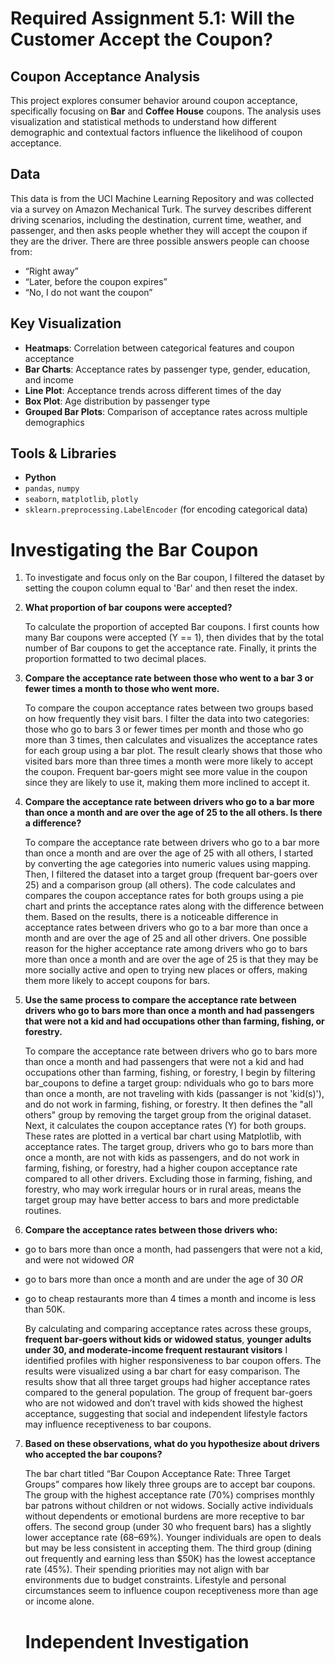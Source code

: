 # Required Assignment 5.1: Will the Customer Accept the Coupon?

## Coupon Acceptance Analysis
This project explores consumer behavior around coupon acceptance, specifically focusing on **Bar** and **Coffee House** coupons. The analysis uses visualization and statistical methods to understand how different demographic and contextual factors influence the likelihood of coupon acceptance.

## Data

This data is from the UCI Machine Learning Repository and was collected via a survey on Amazon Mechanical Turk. The survey describes different driving scenarios, including the destination, current time, weather, and passenger, and then asks people whether they will accept the coupon if they are the driver. There are three possible answers people can choose from:

- “Right away”
- “Later, before the coupon expires”
- “No, I do not want the coupon”

## Key Visualization

- **Heatmaps**: Correlation between categorical features and coupon acceptance
- **Bar Charts**: Acceptance rates by passenger type, gender, education, and income
- **Line Plot**: Acceptance trends across different times of the day
- **Box Plot**: Age distribution by passenger type
- **Grouped Bar Plots**: Comparison of acceptance rates across multiple demographics

## Tools & Libraries

- **Python**
- `pandas`, `numpy`
- `seaborn`, `matplotlib`, `plotly`
- `sklearn.preprocessing.LabelEncoder` (for encoding categorical data)

# Investigating the **Bar** Coupon

1. To investigate and focus only on the Bar coupon, I filtered the dataset by setting the coupon column equal to 'Bar' and then reset the index.
   
2. **What proportion of bar coupons were accepted?** <br>

      To calculate the proportion of accepted Bar coupons. I first counts how many Bar coupons were accepted (Y == 1), then divides that by the total number of Bar   coupons       to get the acceptance rate. Finally, it prints the proportion formatted to two decimal places.
   
3. **Compare the acceptance rate between those who went to a bar 3 or fewer times a month to those who went more.**<br>

      To compare the coupon acceptance rates between two groups based on how frequently they visit bars. I filter the data into two categories: those who go to bars 3 or           fewer times per month and those who go more than 3 times, then calculates and visualizes the acceptance rates for each group using a bar plot. The result clearly             shows that those who visited bars more than three times a month were more likely to accept the coupon. Frequent bar-goers might see more value in the coupon since they       are likely to use it, making them more inclined to accept it.

4. **Compare the acceptance rate between drivers who go to a bar more than once a month and are over the age of 25 to the all others. Is there a difference?** <br>

   To compare the acceptance rate between drivers who go to a bar more than once a month and are over the age of 25 with all others, I started by converting the age              categories into numeric values using mapping. Then, I filtered the dataset into a target group (frequent bar-goers over 25) and a comparison group (all others). The code calculates and compares the coupon acceptance rates for both groups using a pie chart and prints the acceptance rates along with the difference between them. Based on the results, there is a noticeable difference in acceptance rates between drivers who go to a bar more than once a month and are over the age of 25 and all other drivers. One possible reason for the higher acceptance rate among drivers who go to bars more than once a month and are over the age of 25 is that they may be more socially active and open to trying new places or offers, making them more likely to accept coupons for bars.

5. **Use the same process to compare the acceptance rate between drivers who go to bars more than once a month and had passengers that were not a kid and had occupations other than farming, fishing, or forestry.**

   To compare the acceptance rate between drivers who go to bars more than once a month and had passengers that were not a kid and had occupations other than farming, fishing, or forestry, I begin by filtering bar_coupons to define a target group: ndividuals who go to bars more than once a month, are not traveling with kids (passanger is not 'kid(s)'), and do not work in farming, fishing, or forestry. It then defines the "all others" group by removing the target group from the original dataset. Next, it calculates the coupon acceptance rates (Y) for both groups. These rates are plotted in a vertical bar chart using Matplotlib, with acceptance rates. The target group, drivers who go to bars more than once a month, are not with kids as passengers, and do not work in farming, fishing, or forestry, had a higher coupon acceptance rate compared to all other drivers. Excluding those in farming, fishing, and forestry, who may work irregular hours or in rural areas, means the target group may have better access to bars and more predictable routines.

6.  **Compare the acceptance rates between those drivers who:**

- go to bars more than once a month, had passengers that were not a kid, and were not widowed *OR*
- go to bars more than once a month and are under the age of 30 *OR*
- go to cheap restaurants more than 4 times a month and income is less than 50K.

    By calculating and comparing acceptance rates across these groups, **frequent bar-goers without kids or widowed status**, **younger adults under 30, and moderate-income frequent restaurant visitors** I identified profiles with higher responsiveness to bar coupon offers. The results were visualized using a bar chart for easy comparison. The results show that all three target groups had higher acceptance rates compared to the general population. The group of frequent bar-goers who are not widowed and don’t travel with kids showed the highest acceptance, suggesting that social and independent lifestyle factors may influence receptiveness to bar coupons.

7. **Based on these observations, what do you hypothesize about drivers who accepted the bar coupons?**

     The bar chart titled “Bar Coupon Acceptance Rate: Three Target Groups” compares how likely three groups are to accept bar coupons. The group with the highest acceptance rate (70%) comprises monthly bar patrons without children or not widows. Socially active individuals without dependents or emotional burdens are more receptive to bar offers. The second group (under 30 who frequent bars) has a slightly lower acceptance rate (68–69%). Younger individuals are open to deals but may be less consistent in accepting them. The third group (dining out frequently and earning less than $50K) has the lowest acceptance rate (45%). Their spending priorities may not align with bar environments due to budget constraints. Lifestyle and personal circumstances seem to influence coupon receptiveness more than age or income alone.

   # Independent Investigation
